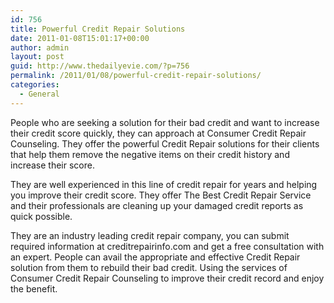 ```yaml
---
id: 756
title: Powerful Credit Repair Solutions
date: 2011-01-08T15:01:17+00:00
author: admin
layout: post
guid: http://www.thedailyevie.com/?p=756
permalink: /2011/01/08/powerful-credit-repair-solutions/
categories:
  - General
---
```

People who are seeking a solution for their bad credit and want to increase their credit score quickly, they can approach at Consumer Credit Repair Counseling. They offer the powerful Credit Repair solutions for their clients that help them remove the negative items on their credit history and increase their score.

They are well experienced in this line of credit repair for years and helping you improve their credit score. They offer The Best Credit Repair Service and their professionals are cleaning up your damaged credit reports as quick possible.

They are an industry leading credit repair company, you can submit required information at creditrepairinfo.com and get a free consultation with an expert. People can avail the appropriate and effective Credit Repair solution from them to rebuild their bad credit. Using the services of Consumer Credit Repair Counseling to improve their credit record and enjoy the benefit.